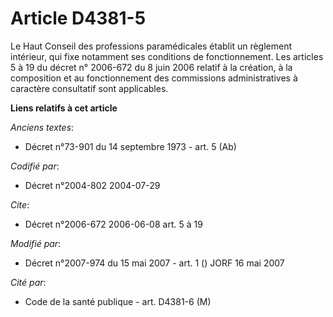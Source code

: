 # Article D4381-5

Le Haut Conseil des professions paramédicales établit un règlement intérieur, qui fixe notamment ses conditions de
fonctionnement. Les articles 5 à 19 du décret n° 2006-672 du 8 juin 2006 relatif à la création, à la composition et au
fonctionnement des commissions administratives à caractère consultatif sont applicables.

**Liens relatifs à cet article**

_Anciens textes_:

  - Décret n°73-901 du 14 septembre 1973 - art. 5 (Ab)

_Codifié par_:

  - Décret n°2004-802 2004-07-29

_Cite_:

  - Décret n°2006-672 2006-06-08 art. 5 à 19

_Modifié par_:

  - Décret n°2007-974 du 15 mai 2007 - art. 1 () JORF 16 mai 2007

_Cité par_:

  - Code de la santé publique - art. D4381-6 (M)
